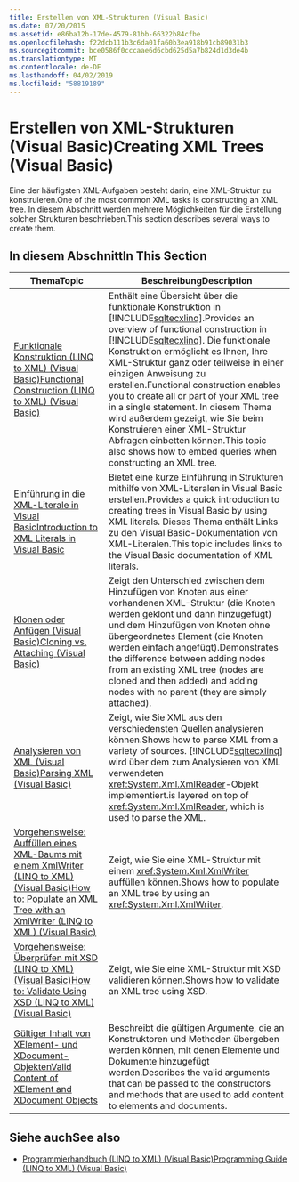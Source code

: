 ```yaml
---
title: Erstellen von XML-Strukturen (Visual Basic)
ms.date: 07/20/2015
ms.assetid: e86ba12b-17de-4579-81bb-66322b84cfbe
ms.openlocfilehash: f22dcb111b3c6da01fa60b3ea918b91cb89031b3
ms.sourcegitcommit: bce0586f0cccaae6d6cbd625d5a7b824d1d3de4b
ms.translationtype: MT
ms.contentlocale: de-DE
ms.lasthandoff: 04/02/2019
ms.locfileid: "58819189"
---
```

# <a name="creating-xml-trees-visual-basic"></a><span data-ttu-id="f8b6f-102">Erstellen von XML-Strukturen (Visual Basic)</span><span class="sxs-lookup"><span data-stu-id="f8b6f-102">Creating XML Trees (Visual Basic)</span></span>
<span data-ttu-id="f8b6f-103">Eine der häufigsten XML-Aufgaben besteht darin, eine XML-Struktur zu konstruieren.</span><span class="sxs-lookup"><span data-stu-id="f8b6f-103">One of the most common XML tasks is constructing an XML tree.</span></span> <span data-ttu-id="f8b6f-104">In diesem Abschnitt werden mehrere Möglichkeiten für die Erstellung solcher Strukturen beschrieben.</span><span class="sxs-lookup"><span data-stu-id="f8b6f-104">This section describes several ways to create them.</span></span>  
  
## <a name="in-this-section"></a><span data-ttu-id="f8b6f-105">In diesem Abschnitt</span><span class="sxs-lookup"><span data-stu-id="f8b6f-105">In This Section</span></span>  
  
|<span data-ttu-id="f8b6f-106">Thema</span><span class="sxs-lookup"><span data-stu-id="f8b6f-106">Topic</span></span>|<span data-ttu-id="f8b6f-107">Beschreibung</span><span class="sxs-lookup"><span data-stu-id="f8b6f-107">Description</span></span>|  
|-----------|-----------------|  
|[<span data-ttu-id="f8b6f-108">Funktionale Konstruktion (LINQ to XML) (Visual Basic)</span><span class="sxs-lookup"><span data-stu-id="f8b6f-108">Functional Construction (LINQ to XML) (Visual Basic)</span></span>](../../../../visual-basic/programming-guide/concepts/linq/functional-construction-linq-to-xml.md)|<span data-ttu-id="f8b6f-109">Enthält eine Übersicht über die funktionale Konstruktion in [!INCLUDE[sqltecxlinq](~/includes/sqltecxlinq-md.md)].</span><span class="sxs-lookup"><span data-stu-id="f8b6f-109">Provides an overview of functional construction in [!INCLUDE[sqltecxlinq](~/includes/sqltecxlinq-md.md)].</span></span> <span data-ttu-id="f8b6f-110">Die funktionale Konstruktion ermöglicht es Ihnen, Ihre XML-Struktur ganz oder teilweise in einer einzigen Anweisung zu erstellen.</span><span class="sxs-lookup"><span data-stu-id="f8b6f-110">Functional construction enables you to create all or part of your XML tree in a single statement.</span></span> <span data-ttu-id="f8b6f-111">In diesem Thema wird außerdem gezeigt, wie Sie beim Konstruieren einer XML-Struktur Abfragen einbetten können.</span><span class="sxs-lookup"><span data-stu-id="f8b6f-111">This topic also shows how to embed queries when constructing an XML tree.</span></span>|  
|[<span data-ttu-id="f8b6f-112">Einführung in die XML-Literale in Visual Basic</span><span class="sxs-lookup"><span data-stu-id="f8b6f-112">Introduction to XML Literals in Visual Basic</span></span>](../../../../visual-basic/programming-guide/concepts/linq/introduction-to-xml-literals.md)|<span data-ttu-id="f8b6f-113">Bietet eine kurze Einführung in Strukturen mithilfe von XML-Literalen in Visual Basic erstellen.</span><span class="sxs-lookup"><span data-stu-id="f8b6f-113">Provides a quick introduction to creating trees in Visual Basic by using XML literals.</span></span> <span data-ttu-id="f8b6f-114">Dieses Thema enthält Links zu den Visual Basic-Dokumentation von XML-Literalen.</span><span class="sxs-lookup"><span data-stu-id="f8b6f-114">This topic includes links to the Visual Basic documentation of XML literals.</span></span>|  
|[<span data-ttu-id="f8b6f-115">Klonen oder Anfügen (Visual Basic)</span><span class="sxs-lookup"><span data-stu-id="f8b6f-115">Cloning vs. Attaching (Visual Basic)</span></span>](../../../../visual-basic/programming-guide/concepts/linq/cloning-vs-attaching.md)|<span data-ttu-id="f8b6f-116">Zeigt den Unterschied zwischen dem Hinzufügen von Knoten aus einer vorhandenen XML-Struktur (die Knoten werden geklont und dann hinzugefügt) und dem Hinzufügen von Knoten ohne übergeordnetes Element (die Knoten werden einfach angefügt).</span><span class="sxs-lookup"><span data-stu-id="f8b6f-116">Demonstrates the difference between adding nodes from an existing XML tree (nodes are cloned and then added) and adding nodes with no parent (they are simply attached).</span></span>|  
|[<span data-ttu-id="f8b6f-117">Analysieren von XML (Visual Basic)</span><span class="sxs-lookup"><span data-stu-id="f8b6f-117">Parsing XML (Visual Basic)</span></span>](../../../../visual-basic/programming-guide/concepts/linq/parsing-xml.md)|<span data-ttu-id="f8b6f-118">Zeigt, wie Sie XML aus den verschiedensten Quellen analysieren können.</span><span class="sxs-lookup"><span data-stu-id="f8b6f-118">Shows how to parse XML from a variety of sources.</span></span> [!INCLUDE[sqltecxlinq](~/includes/sqltecxlinq-md.md)] <span data-ttu-id="f8b6f-119">wird über dem zum Analysieren von XML verwendeten <xref:System.Xml.XmlReader>-Objekt implementiert.</span><span class="sxs-lookup"><span data-stu-id="f8b6f-119">is layered on top of <xref:System.Xml.XmlReader>, which is used to parse the XML.</span></span>|  
|[<span data-ttu-id="f8b6f-120">Vorgehensweise: Auffüllen eines XML-Baums mit einem XmlWriter (LINQ to XML) (Visual Basic)</span><span class="sxs-lookup"><span data-stu-id="f8b6f-120">How to: Populate an XML Tree with an XmlWriter (LINQ to XML) (Visual Basic)</span></span>](../../../../visual-basic/programming-guide/concepts/linq/how-to-populate-an-xml-tree-with-an-xmlwriter-linq-to-xml.md)|<span data-ttu-id="f8b6f-121">Zeigt, wie Sie eine XML-Struktur mit einem <xref:System.Xml.XmlWriter> auffüllen können.</span><span class="sxs-lookup"><span data-stu-id="f8b6f-121">Shows how to populate an XML tree by using an <xref:System.Xml.XmlWriter>.</span></span>|  
|[<span data-ttu-id="f8b6f-122">Vorgehensweise: Überprüfen mit XSD (LINQ to XML) (Visual Basic)</span><span class="sxs-lookup"><span data-stu-id="f8b6f-122">How to: Validate Using XSD (LINQ to XML) (Visual Basic)</span></span>](../../../../visual-basic/programming-guide/concepts/linq/how-to-validate-using-xsd-linq-to-xml.md)|<span data-ttu-id="f8b6f-123">Zeigt, wie Sie eine XML-Struktur mit XSD validieren können.</span><span class="sxs-lookup"><span data-stu-id="f8b6f-123">Shows how to validate an XML tree using XSD.</span></span>|  
|[<span data-ttu-id="f8b6f-124">Gültiger Inhalt von XElement- und XDocument-Objekten</span><span class="sxs-lookup"><span data-stu-id="f8b6f-124">Valid Content of XElement and XDocument Objects</span></span>](../../../../visual-basic/programming-guide/concepts/linq/valid-content-of-xelement-and-xdocument-objects.md)|<span data-ttu-id="f8b6f-125">Beschreibt die gültigen Argumente, die an Konstruktoren und Methoden übergeben werden können, mit denen Elemente und Dokumente hinzugefügt werden.</span><span class="sxs-lookup"><span data-stu-id="f8b6f-125">Describes the valid arguments that can be passed to the constructors and methods that are used to add content to elements and documents.</span></span>|  
  
## <a name="see-also"></a><span data-ttu-id="f8b6f-126">Siehe auch</span><span class="sxs-lookup"><span data-stu-id="f8b6f-126">See also</span></span>

- [<span data-ttu-id="f8b6f-127">Programmierhandbuch (LINQ to XML) (Visual Basic)</span><span class="sxs-lookup"><span data-stu-id="f8b6f-127">Programming Guide (LINQ to XML) (Visual Basic)</span></span>](../../../../visual-basic/programming-guide/concepts/linq/programming-guide-linq-to-xml.md)
